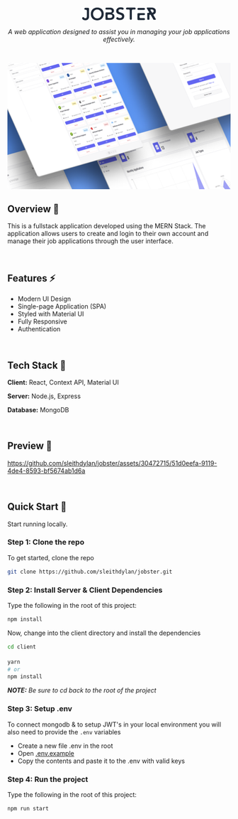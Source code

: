 <br />
<div align="center">
  <a href="https://github.com/github_username/repo_name">
    <img src="./client/public/jobster-logo.svg" alt="Logo"  height="30">
  </a>
	<br />
  <p align="center">
    <i align="center">A web application designed to assist you in managing your job applications effectively.</i>
  </p>
  <br />
</div>

![Jobster](/client/public/jobster-github.png)

## Overview 📌

This is a fullstack application developed using the MERN Stack. The application allows users to create and login to their own account and manage their job applications through the user interface.

<br/>

## Features ⚡️

- Modern UI Design
- Single-page Application (SPA)
- Styled with Material UI
- Fully Responsive
- Authentication

<br/>

## Tech Stack 🧰

**Client:** React, Context API, Material UI

**Server:** Node.js, Express

**Database:** MongoDB

<br/>

## Preview 🔎

https://github.com/sleithdylan/jobster/assets/30472715/51d0eefa-9119-4de4-8593-bf5674ab1d6a

<br/>

## Quick Start 🚀

Start running locally.

### Step 1: Clone the repo

To get started, clone the repo

```sh
git clone https://github.com/sleithdylan/jobster.git
```

### Step 2: Install Server & Client Dependencies

Type the following in the root of this project:

```sh
npm install
```

Now, change into the client directory and install the dependencies

```sh
cd client

yarn
# or
npm install
```

_**NOTE:** Be sure to cd back to the root of the project_

### Step 3: Setup .env

To connect mongodb & to setup JWT's in your local environment you will also need to provide the `.env` variables

- Create a new file .env in the root
- Open [.env.example](./.env.example)
- Copy the contents and paste it to the .env with valid keys

### Step 4: Run the project

Type the following in the root of this project:

```sh
npm run start
```
